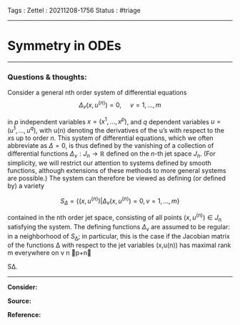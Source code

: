 Tags :
Zettel :  20211208-1756
Status : #triage 

-----

# Symmetry in ODEs

-----

### Questions & thoughts:

Consider a general nth order system of differential equations  
$$
\Delta_v(x, u^{(n)}) = 0, ~~~~~v = 1,\dots,m
$$

in $p$ independent variables $x = (x^1,\dots,x^p)$, and $q$ dependent variables $u = (u^1,...,u^q)$, with u(n) denoting the derivatives of the u’s with respect to the $x$s up to order $n$. This system of differential equations, which we often abbreviate as $\Delta = 0$, is thus defined by the vanishing of a collection of differential functions $\Delta_ν:J_n \rightarrow \mathbb{R}$ defined on the $n$-th jet space $J_n$. (For simplicity, we will restrict our attention to systems defined by smooth functions, although extensions of these methods to more general systems are possible.) The system can therefore be viewed as defining (or defined by) a variety

$$
S_{\Delta}=\left\{ (x, u^{(n)}) | \Delta_v(x, u^{(n)})=0, v=1,\dots,m \right\}
$$

contained in the nth order jet space, consisting of all points $(x,u^{(n)}) \in J_n$ satisfying the system. The defining functions $\Delta_v$ are assumed to be regular: in a neighborhood of $S_∆$; in particular, this is the case if the Jacobian matrix of the functions ∆ with respect to the jet variables (x,u(n)) has maximal rank m everywhere on ν n 􏰁p+n􏰂

S∆.

-----
 
**Consider:**


**Source:** 


**Reference:** 
